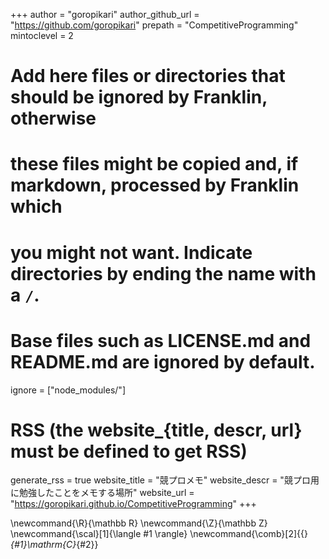 <!--
Add here global page variables to use throughout your website.
-->
+++
author            = "goropikari"
author_github_url = "https://github.com/goropikari"
prepath           = "CompetitiveProgramming"
mintoclevel       = 2

# Add here files or directories that should be ignored by Franklin, otherwise
# these files might be copied and, if markdown, processed by Franklin which
# you might not want. Indicate directories by ending the name with a `/`.
# Base files such as LICENSE.md and README.md are ignored by default.
ignore = ["node_modules/"]

# RSS (the website_{title, descr, url} must be defined to get RSS)
generate_rss = true
website_title = "競プロメモ"
website_descr = "競プロ用に勉強したことをメモする場所"
website_url   = "https://goropikari.github.io/CompetitiveProgramming"
+++

<!--
Add here global latex commands to use throughout your pages.
-->
\newcommand{\R}{\mathbb R}
\newcommand{\Z}{\mathbb Z}
\newcommand{\scal}[1]{\langle #1 \rangle}
\newcommand{\comb}[2]{{}_{#1}\mathrm{C}_{#2}}
